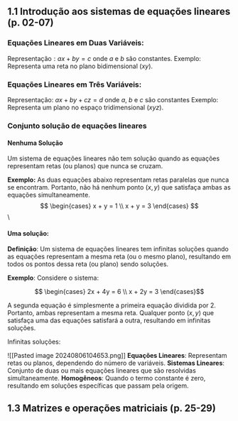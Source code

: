 ## 1.1 Introdução aos sistemas de equações lineares (p. 02-07)
### Equações Lineares em Duas Variáveis:
Representação$: ax+by= c$ onde $a$ e $b$ são constantes.
Exemplo: Representa uma reta no plano bidimensional ($xy$).

### Equações Lineares em Três Variáveis:
Representação: $ax+by+cz=d$ onde $a$, $b$ e $c$ são constantes
Exemplo: Representa um plano no espaço tridimensional ($xyz$).

### Conjunto solução de equações lineares
#### Nenhuma Solução
Um sistema de equações lineares não tem solução quando as equações representam retas (ou planos) que nunca se cruzam.

**Exemplo:** As duas equações abaixo representam retas paralelas que nunca se encontram. Portanto, não há nenhum ponto ($x,y$) que satisfaça ambas as equações simultaneamente. 
 \
$$  
\begin{cases}
  x + y = 1 \\
  x + y = 3
\end{cases} 
$$
  \

#### Uma solução:
**Definição**: Um sistema de equações lineares tem infinitas soluções quando as equações representam a mesma reta (ou o mesmo plano), resultando em todos os pontos dessa reta (ou plano) sendo soluções.

**Exemplo**: Considere o sistema:
 
$$  \begin{cases}
  2x + 4y = 6 \\
  x + 2y = 3
  \end{cases}$$

A segunda equação é simplesmente a primeira equação dividida por 2. Portanto, ambas representam a mesma reta. Qualquer ponto ($x, y$) que satisfaça uma das equações satisfará a outra, resultando em infinitas soluções.

Infinitas soluções:

![[Pasted image 20240806104653.png]]
**Equações Lineares**: Representam retas ou planos, dependendo do número de variáveis.
**Sistemas Lineares**: Conjunto de duas ou mais equações lineares que são resolvidas simultaneamente.
**Homogêneos**: Quando o termo constante é zero, resultando em soluções específicas que passam pela origem.
## 1.3 Matrizes e operações matriciais (p. 25-29)
